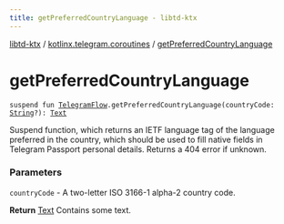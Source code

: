 ```yaml
---
title: getPreferredCountryLanguage - libtd-ktx
---
```


[libtd-ktx](../index.html) / [kotlinx.telegram.coroutines](index.html) / [getPreferredCountryLanguage](./get-preferred-country-language.html)

# getPreferredCountryLanguage

`suspend fun `[`TelegramFlow`](../kotlinx.telegram.core/-telegram-flow/index.html)`.getPreferredCountryLanguage(countryCode: `[`String`](https://kotlinlang.org/api/latest/jvm/stdlib/kotlin/-string/index.html)`?): `[`Text`](https://tdlibx.github.io/td/docs/org/drinkless/td/libcore/telegram/TdApi/Text.html)

Suspend function, which returns an IETF language tag of the language preferred in the country,
which should be used to fill native fields in Telegram Passport personal details. Returns a 404
error if unknown.

### Parameters

`countryCode` - A two-letter ISO 3166-1 alpha-2 country code.

**Return**
[Text](https://tdlibx.github.io/td/docs/org/drinkless/td/libcore/telegram/TdApi/Text.html) Contains some text.

